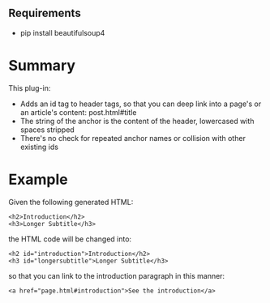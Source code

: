 Requirements
------------

* pip install beautifulsoup4

Summary
=======

This plug-in:

- Adds an id tag to header tags, so that you can deep link into a page's or an article's content: post.html#title
- The string of the anchor is the content of the header, lowercased with spaces stripped
- There's no check for repeated anchor names or collision with other existing ids

Example
=======
Given the following generated HTML:

    <h2>Introduction</h2>
    <h3>Longer Subtitle</h3>

the HTML code will be changed into:

    <h2 id="introduction">Introduction</h2>
    <h3 id="longersubtitle">Longer Subtitle</h3>

so that you can link to the introduction paragraph in this manner:

    <a href="page.html#introduction">See the introduction</a>
